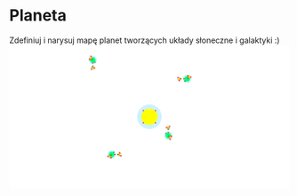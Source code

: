# Planeta
Zdefiniuj i narysuj mapę planet tworzących układy słoneczne i galaktyki :)
![alt text](https://github.com/mastach/planeta/blob/master/galaktyka.png)
